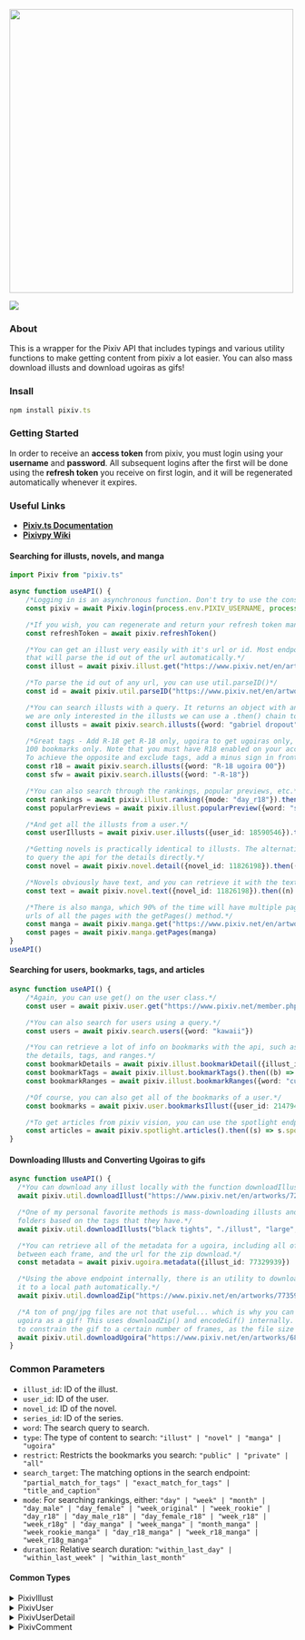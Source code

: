 <div align="left">
  <p>
    <a href="https://tenpi.github.io/pixiv.ts/"><img src="https://raw.githubusercontent.com/Tenpi/pixiv.ts/master/images/pixiv.tslogo.gif" width="500" /></a>
  </p>
  <p>
    <a href="https://nodei.co/npm/pixiv.ts/"><img src="https://nodei.co/npm/pixiv.ts.png" /></a>
  </p>
</div>

### About
This is a wrapper for the Pixiv API that includes typings and various utility functions
to make getting content from pixiv a lot easier. You can also mass download illusts and download ugoiras as gifs!

### Insall
```ts
npm install pixiv.ts
```

### Getting Started
In order to receive an **access token** from pixiv, you must login using your **username** and **password**. All subsequent logins after the first will be done using the **refresh token** you receive on first login, and it will be regenerated automatically whenever it expires.

### Useful Links
- [**Pixiv.ts Documentation**](https://tenpi.github.io/pixiv.ts/)
- [**Pixivpy Wiki**](https://github.com/upbit/pixivpy/wiki)

#### Searching for illusts, novels, and manga
```ts
import Pixiv from "pixiv.ts"

async function useAPI() {
    /*Logging in is an asynchronous function. Don't try to use the constructor, all the properties will be undefined!*/
    const pixiv = await Pixiv.login(process.env.PIXIV_USERNAME, process.env.PIXIV_PASSWORD)

    /*If you wish, you can regenerate and return your refresh token manually if it has expired*/
    const refreshToken = await pixiv.refreshToken()

    /*You can get an illust very easily with it's url or id. Most endpoints will have a get() method
    that will parse the id out of the url automatically.*/
    const illust = await pixiv.illust.get("https://www.pixiv.net/en/artworks/76833012")

    /*To parse the id out of any url, you can use util.parseID()*/
    const id = await pixiv.util.parseID("https://www.pixiv.net/en/artworks/75788934") //75788934

    /*You can search illusts with a query. It returns an object with an additional nextUrl() property, but since 
    we are only interested in the illusts we can use a .then() chain to get them directly.*/
    const illusts = await pixiv.search.illusts({word: "gabriel dropout"}).then((s) => s.illusts)

    /*Great tags - Add R-18 get R-18 only, ugoira to get ugoiras only, and 00 to get illusts with over
    100 bookmarks only. Note that you must have R18 enabled on your account in order to get R18 illusts.
    To achieve the opposite and exclude tags, add a minus sign in front.*/
    const r18 = await pixiv.search.illusts({word: "R-18 ugoira 00"})
    const sfw = await pixiv.search.illusts({word: "-R-18"})

    /*You can also search through the rankings, popular previews, etc.*/
    const rankings = await pixiv.illust.ranking({mode: "day_r18"}).then((s) => s.illusts)
    const popularPreviews = await pixiv.illust.popularPreview({word: "sagiri izumi"}).then((s) => s.illusts)

    /*And get all the illusts from a user.*/
    const userIllusts = await pixiv.user.illusts({user_id: 18590546}).then((s) => s.illusts)

    /*Getting novels is practically identical to illusts. The alternative to the get() method is
    to query the api for the details directly.*/
    const novel = await pixiv.novel.detail({novel_id: 11826198}).then((n) => n.novel)

    /*Novels obviously have text, and you can retrieve it with the text() method.*/
    const text = await pixiv.novel.text({novel_id: 11826198}).then((n) => n.novel_text)

    /*There is also manga, which 90% of the time will have multiple pages. You can get the
    urls of all the pages with the getPages() method.*/
    const manga = await pixiv.manga.get("https://www.pixiv.net/en/artworks/77333204")
    const pages = await pixiv.manga.getPages(manga)
}
useAPI()
```
#### Searching for users, bookmarks, tags, and articles
```ts
async function useAPI() {
    /*Again, you can use get() on the user class.*/
    const user = await pixiv.user.get("https://www.pixiv.net/member.php?id=35096162")

    /*You can also search for users using a query.*/
    const users = await pixiv.search.users({word: "kawaii"})

    /*You can retrieve a lot of info on bookmarks with the api, such as 
    the details, tags, and ranges.*/
    const bookmarkDetails = await pixiv.illust.bookmarkDetail({illust_id: 75788934}).then((b) => bookmark_detail)
    const bookmarkTags = await pixiv.illust.bookmarkTags().then((b) => b.bookmark_tags)
    const bookmarkRanges = await pixiv.illust.bookmarkRanges({word: "cute"}).then((b) => b.bookmark_ranges)

    /*Of course, you can also get all of the bookmarks of a user.*/
    const bookmarks = await pixiv.user.bookmarksIllust({user_id: 21479436}).then((s) => s.illusts)

    /*To get articles from pixiv vision, you can use the spotlight endpoint.*/
    const articles = await pixiv.spotlight.articles().then((s) => s.spotlight_articles)
}
```

#### Downloading Illusts and Converting Ugoiras to gifs
```ts
async function useAPI() {
  /*You can download any illust locally with the function downloadIllust().*/
  await pixiv.util.downloadIllust("https://www.pixiv.net/en/artworks/72668134", "./illust", "large")

  /*One of my personal favorite methods is mass-downloading illusts and mapping them into separate
  folders based on the tags that they have.*/
  await pixiv.util.downloadIllusts("black tights", "./illust", "large", [{folder: "stockings", tag: "black tights"}])

  /*You can retrieve all of the metadata for a ugoira, including all of the image frames, the delay
  between each frame, and the url for the zip download.*/
  const metadata = await pixiv.ugoira.metadata({illust_id: 77329939})

  /*Using the above endpoint internally, there is an utility to download the zip file and extract
  it to a local path automatically.*/
  await pixiv.util.downloadZip("https://www.pixiv.net/en/artworks/77359698", "./ugoira")

  /*A ton of png/jpg files are not that useful... which is why you can also convert and download a 
  ugoira as a gif! This uses downloadZip() and encodeGif() internally. The third parameter allows you
  to constrain the gif to a certain number of frames, as the file size can become quite large.*/
  await pixiv.util.downloadUgoira("https://www.pixiv.net/en/artworks/68064543", "./ugoira", 100)
}
```

### Common Parameters

- `illust_id`: ID of the illust.
- `user_id`: ID of the user.
- `novel_id`: ID of the novel.
- `series_id`: ID of the series.
- `word`: The search query to search.
- `type`: The type of content to search: `"illust" | "novel" | "manga" | "ugoira"`
- `restrict`: Restricts the bookmarks you search: `"public" | "private" | "all"`
- `search_target`: The matching options in the search endpoint: `"partial_match_for_tags" | "exact_match_for_tags" | "title_and_caption"`
- `mode`: For searching rankings, either: `"day" | "week" | "month" | "day_male" | "day_female" | "week_original" | "week_rookie" | "day_r18" | "day_male_r18" | "day_female_r18" | "week_r18" | "week_r18g" | "day_manga" | "week_manga" | "month_manga" | "week_rookie_manga" | "day_r18_manga" | "week_r18_manga" | "week_r18g_manga"`
- `duration`: Relative search duration: `"within_last_day" | "within_last_week" | "within_last_month"`

#### Common Types

<details>
<summary>PixivIllust</summary>

```ts
export interface PixivIllust {
    id: number
    title: string
    type: string
    image_urls: {
      square_medium: string
      medium: string
      large?: string
    }
    caption: string
    restrict: number
    user: PixivUser
    tags: PixivTag[]
    tools: string[]
    create_date: string
    page_count: number
    width: number
    height: number
    sanity_level: number
    meta_single_page: {
      original_image_url?: string
    }
    meta_pages: PixivMetaPage[]
    total_view: number
    total_bookmarks: number
    is_bookmarked: boolean
    visible: boolean
    x_restrict: number
    is_muted: boolean
    total_comments: number
  }

```
</details>

<details>
<summary>PixivUser</summary>

```ts
export interface PixivUser {
    id: number
    name: string
    account: string
    profile_image_urls: {
      medium: string
    }
    comment: string
    is_followed: boolean
}
```
</details>

<details>
<summary>PixivUserDetail</summary>

```ts
export interface PixivUserDetail {
    user: PixivUser
    profile: {
      webpage: string
      gender: string
      birth: string
      birth_day: string
      birth_year: number
      region: string
      address_id: number
      country_code: string
      job: string
      job_id: number
      total_follow_users: number
      total_mypixiv_users: number
      total_illusts: number
      total_manga: number
      total_novels: number
      total_illust_bookmarks_public: number
      total_illust_series: number
      background_image_url: string
      twitter_account: string
      twitter_url: string
      pawoo_url: string
      is_premium: boolean
      is_using_custom_profile_image: boolean
    }
    profile_publicity: {
      gender: string
      region: string
      birth_day: string
      birth_year: string
      job: string
      pawoo: boolean
    }
    workspace: {
      pc: string
      monitor: string
      tool: string
      scanner: string
      tablet: string
      mouse: string
      printer: string
      desktop: string
      music: string
      desk: string
      chair: string
      comment: string
      workspace_image_url: string | null
    }
}

```
</details>

<details>
<summary>PixivComment</summary>

```ts
export interface PixivComment {
    id: number
    comment: string
    date: string
    user: PixivUser
    parent_comment: PixivComment
}
```
</details>